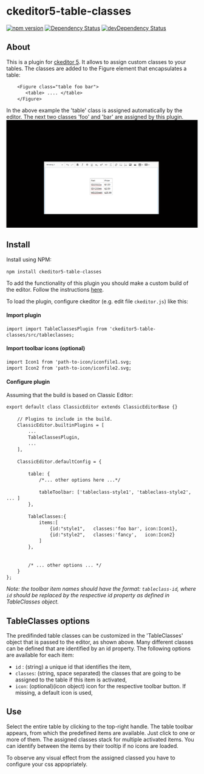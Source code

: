 
# ckeditor5-table-classes
[![npm version](https://badge.fury.io/js/ckeditor5-table-classes.svg)](https://badge.fury.io/js/ckeditor5-table-classes)
[![Dependency Status](https://david-dm.org/centaur54dev/ckeditor5-table-classes/status.svg)](https://david-dm.org/centaur54dev/ckeditor5-table-classes)
[![devDependency Status](https://david-dm.org/centaur54dev/ckeditor5-table-classes/dev-status.svg)](https://david-dm.org/centaur54dev/ckeditor5-table-classes?type=dev)

## About
This is a plugin for [ckeditor 5](https://github.com/ckeditor/ckeditor5). It allows to assign custom classes to your tables. The classes are added to the Figure element that encapsulates a table:
```
	<Figure class="table foo bar"> 
	   <table> .... </table>
	</Figure>
```
In the above example the 'table' class is assigned automatically by the editor. The next two classes 'foo' and 'bar' are assigned by this plugin.
![](help.gif)


## Install
Install using NPM: 

`npm install ckeditor5-table-classes`

To add the functionality of this plugin you should make a custom build of the editor. Follow the instructions [here](https://docs.ckeditor.com/ckeditor5/latest/builds/guides/development/installing-plugins.html).


To load the plugin, configure ckeditor (e.g. edit file `ckeditor.js`) like this:

#### Import plugin
```
import import TableClassesPlugin from 'ckeditor5-table-classes/src/tableclasses;
```

#### Import toolbar icons (optional)
```
import Icon1 from 'path-to-icon/iconfile1.svg;
import Icon2 from 'path-to-icon/iconfile2.svg;
```


#### Configure plugin
Assuming that the build is based on Classic Editor:

```
export default class ClassicEditor extends ClassicEditorBase {}

	// Plugins to include in the build.
	ClassicEditor.builtinPlugins = [
		...
		TableClassesPlugin,
		...
	],

	ClassicEditor.defaultConfig = {

		table: {
			/*... other options here ...*/

			tableToolbar: ['tableclass-style1', 'tableclass-style2', ... ]
		},

		TableClasses:{
			items:[
				{id:"style1",   classes:'foo bar', icon:Icon1},
				{id:"style2",   classes:'fancy',   icon:Icon2}
			]
		},


		/* ... other options ... */
	}
};
```
*Note: the toolbar item names should have the format: `tableclass-id`, where `id` should be replaced by the respective id property as defined in TableClasses object.*



## TableClasses options
The predifinded table classes can be customized in the 'TableClasses' object that is passed to the editor, as shown above. Many different classes can be defined that are identified by an id property. The following options are available for each item:
* `id` : (string) a unique id that identifies the item,
* `classes`: (string, space separated) the classes that are going to be assigned to the table if this item is activated,
* `icon`: (optional)(icon object) icon for the respective toolbar button. If missing, a default icon is used,



## Use
Select the entire table by clicking to the top-right handle. The table toolbar appears, from which the predefined items are available. Just click to one or more of them. The assigned classes stack for multiple activated items. You can identify between the items by their tooltip if no icons are loaded. 

To observe any visual effect from the assigned classed you have to configure your css appopriately. 
